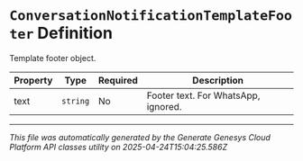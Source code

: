 # `ConversationNotificationTemplateFooter` Definition

Template footer object.

| Property | Type | Required | Description |
|----------|------|----------|-------------|
| text | `string` | No | Footer text. For WhatsApp, ignored. |

---

*This file was automatically generated by the Generate Genesys Cloud Platform API classes utility on 2025-04-24T15:04:25.586Z*